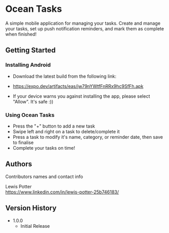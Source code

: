 # Ocean Tasks

A simple mobile application for managing your tasks. Create and manage your tasks, set up push notification reminders, and mark them as complete when finished!

## Getting Started

### Installing Android

* Download the latest build from the following link:
* https://expo.dev/artifacts/eas/jw79nYWtfFnRRx9hc9SfFh.apk
  
* If your device warns you against installing the app, please select "Allow". It's safe :))

### Using Ocean Tasks

* Press the "+" button to add a new task
* Swipe left and right on a task to delete/complete it
* Press a task to modify it's name, category, or reminder date, then save to finalise
* Complete your tasks on time! 

## Authors

Contributors names and contact info

Lewis Potter  
https://www.linkedin.com/in/lewis-potter-25b746183/

## Version History

* 1.0.0
    * Initial Release
